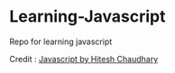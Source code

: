 # Learning-Javascript
Repo for learning javascript

Credit : [Javascript by Hitesh Chaudhary](https://youtu.be/sscX432bMZo?si=IML43SA0-S5NgvGb)
